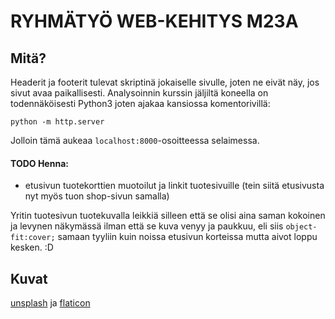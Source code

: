 # RYHMÄTYÖ WEB-KEHITYS M23A

## Mitä?
Headerit ja footerit tulevat skriptinä jokaiselle sivulle, joten ne eivät näy, jos sivut avaa paikallisesti.
Analysoinnin kurssin jäljiltä koneella on todennäköisesti Python3 joten ajakaa kansiossa komentorivillä:

`python -m http.server`

Jolloin tämä aukeaa `localhost:8000`-osoitteessa selaimessa. 

#### TODO Henna:
 - etusivun tuotekorttien muotoilut ja linkit tuotesivuille (tein siitä etusivusta nyt myös tuon shop-sivun samalla)
 
 Yritin tuotesivun tuotekuvalla leikkiä silleen että se olisi aina saman kokoinen ja levynen näkymässä ilman että se kuva venyy ja paukkuu, eli siis `object-fit:cover;` samaan tyyliin kuin noissa etusivun korteissa mutta aivot loppu kesken. :D

 ## Kuvat

[unsplash](https://unsplash.com/) ja [flaticon](https://www.flaticon.com/)

